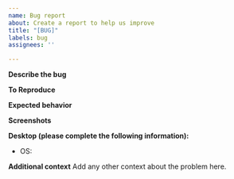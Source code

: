 ```yaml
---
name: Bug report
about: Create a report to help us improve
title: "[BUG]"
labels: bug
assignees: ''

---
```


**Describe the bug**
<!-- A clear and concise description of what the bug is. -->

**To Reproduce**
<!-- Steps to reproduce the behavior:
1. Go to '...'
2. Click on '....'
3. Scroll down to '....'
4. See error -->

**Expected behavior**
<!-- A clear and concise description of what you expected to happen. -->

**Screenshots**
<!-- If applicable, add screenshots to help explain your problem. -->

**Desktop (please complete the following information):**
 - OS: <!-- [e.g. Windows] -->

**Additional context**
Add any other context about the problem here.

